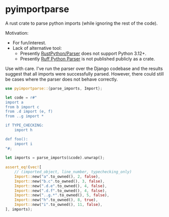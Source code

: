 # pyimportparse

A rust crate to parse python imports (while ignoring the rest of the code).

Motivation:
* For fun/interest.
* Lack of alternative tool:
  * Presently [RustPython/Parser](https://github.com/RustPython/Parser) does not support Python 3.12+.
  * Presently [Ruff Python Parser](https://github.com/astral-sh/ruff/tree/main/crates/ruff_python_parser) is not published publicly as a crate.

Use with care. I've run the parser over the Django codebase and the results suggest that 
all imports were successfully parsed. However, there could still be cases where the parser does
not behave correctly. 

```rust
use pyimportparse::{parse_imports, Import};

let code = r#"
import a
from b import c
from .d import (e, f)
from ..g import *

if TYPE_CHECKING:
    import h

def foo():
    import i
"#;
    
let imports = parse_imports(&code).unwrap();
    
assert_eq!(vec![
    // (imported_object, line_number, typechecking_only)
    Import::new("a".to_owned(), 2, false),
    Import::new("b.c".to_owned(), 3, false),
    Import::new(".d.e".to_owned(), 4, false),
    Import::new(".d.f".to_owned(), 4, false),
    Import::new("..g.*".to_owned(), 5, false),
    Import::new("h".to_owned(), 8, true),
    Import::new("i".to_owned(), 11, false),
], imports);




```
